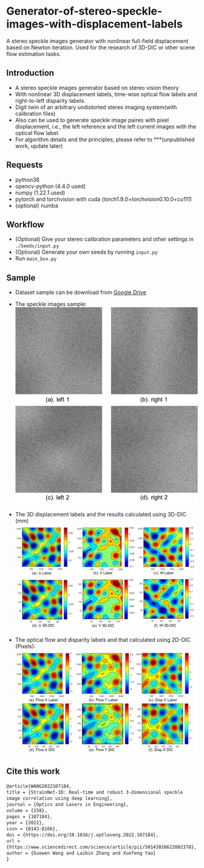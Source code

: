 # Generator-of-stereo-speckle-images-with-displacement-labels
A stereo speckle images generator with nonlinear full-field displacement based on Newton iteration. Used for the research of 3D-DIC or other scene flow estimation tasks.

## Introduction
- A stereo speckle images generator based on stereo vision theory
- With nonlinear 3D displacement labels, time-wise optical flow labels and right-to-left disparity labels.
- Digit twin of an arbitrary undistorted stereo imaging system(with calibration files)
- Also can be used to generate speckle image paires with pixel displacement, i.e., the left reference and the left current images with the optical flow label.
- For algorithm details and the principles, please refer to ***(unpublished work, update later)

## Requests
- python38
- opencv-python (4.4.0 used)
- numpy (1.22.1 used)
- pytorch and torchvision with cuda (torch1.9.0+torchvision0.10.0+cu111)
- (optional) numba

## Workflow
* (Optional) Give your stereo calibration parameters and other settings in ```./Seeds/input.py```
* (Optional) Generate your own seeds by running ```input.py```
* Run ```main_box.py```

## Sample
- Dataset sample can be download from [Google Drive](https://drive.google.com/drive/folders/1vhRsQilTJcGXLwSiknJA7hgsFPOIXPo_?usp=sharing)

- The speckle images sample:
![The speckle images](/imgs/speckle_images.png)

- The 3D displacement labels and the results calculated using 3D-DIC (mm)
![The 3D displacement labels and the results calculated using 3D-DIC](/imgs/UVW.png)

- The optical flow and disparity labels and that calculated using 2D-DIC (Pixels):
![The optical flow and disparity labels and that calculated using 2D-DIC](/imgs/flow_disparity.png)


## Cite this work
```
@article{WANG2022107184,
title = {StrainNet-3D: Real-time and robust 3-dimensional speckle image correlation using deep learning},
journal = {Optics and Lasers in Engineering},
volume = {158},
pages = {107184},
year = {2022},
issn = {0143-8166},
doi = {https://doi.org/10.1016/j.optlaseng.2022.107184},
url = {https://www.sciencedirect.com/science/article/pii/S0143816622002378},
author = {Guowen Wang and Laibin Zhang and Xuefeng Yao}
}
```
